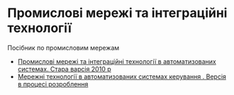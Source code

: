 # Промислові мережі та інтеграційні технології
Посібник по промисловим мережам

- [Промислові мережі та інтеграційні технології в автоматизованих системах. Стара варсія 2010 р](2010/README.md)
- [Мережні технології в автоматизованих системах керування . Версія в процесі розроблення]()
